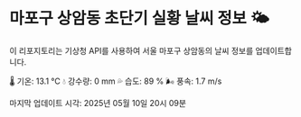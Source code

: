 
# 마포구 상암동 초단기 실황 날씨 정보 🌤️

이 리포지토리는 기상청 API를 사용하여 서울 마포구 상암동의 날씨 정보를 업데이트합니다. 

🌡️ 기온: 13.1 ℃
💧 강수량: 0 mm
💦 습도: 89 %
🌬️ 풍속: 1.7 m/s

마지막 업데이트 시각: 2025년 05월 10일 20시 09분    
